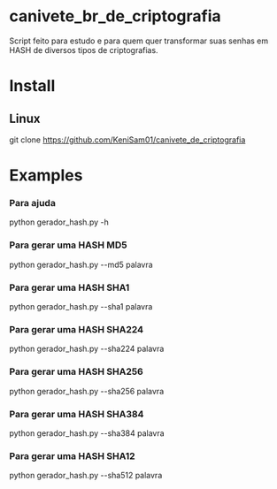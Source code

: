# canivete_br_de_criptografia
Script feito para estudo e para quem quer transformar suas senhas em HASH de diversos tipos de criptografias.

# Install
## Linux

git clone https://github.com/KeniSam01/canivete_de_criptografia

# Examples

### Para ajuda

python gerador_hash.py -h 

### Para gerar uma HASH MD5

python gerador_hash.py --md5 palavra

### Para gerar uma HASH SHA1

python gerador_hash.py --sha1 palavra

### Para gerar uma HASH SHA224

python gerador_hash.py --sha224 palavra

### Para gerar uma HASH SHA256

python gerador_hash.py --sha256 palavra

### Para gerar uma HASH SHA384

python gerador_hash.py --sha384 palavra

### Para gerar uma HASH SHA12

python gerador_hash.py --sha512 palavra

